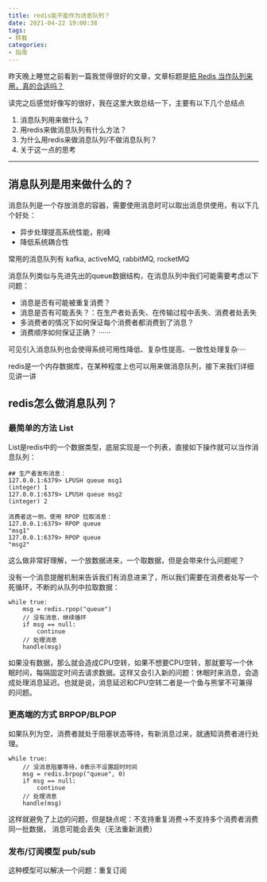```yaml
---
title: redis能不能作为消息队列？
date: 2021-04-22 19:00:38
tags:
- 转载
categories:
- 指南
---
```


昨天晚上睡觉之前看到一篇我觉得很好的文章，文章标题是[把 Redis 当作队列来用，真的合适吗？](https://mp.weixin.qq.com/s/QQTG7RIOgSvSIueTqOHwww)

读完之后感觉好像写的很好，我在这里大致总结一下，主要有以下几个总结点

1. 消息队列用来做什么？
2. 用redis来做消息队列有什么方法？
3. 为什么用redis来做消息队列/不做消息队列？
4. 关于这一点的思考

<!--more-->
---
## 消息队列是用来做什么的？

消息队列是一个存放消息的容器，需要使用消息时可以取出消息供使用，有以下几个好处：

* 异步处理提高系统性能，削峰
* 降低系统耦合性

常用的消息队列有 kafka, activeMQ, rabbitMQ, rocketMQ

消息队列类似与先进先出的queue数据结构，在消息队列中我们可能需要考虑以下问题：

* 消息是否有可能被重复消费？
* 消息是否有可能丢失？：在生产者处丢失、在传输过程中丢失、消费者处丢失
* 多消费者的情况下如何保证每个消费者都消费到了消息？
* 消费顺序如何保证正确？
 ······

可见引入消息队列也会使得系统可用性降低、复杂性提高、一致性处理复杂····

redis是一个内存数据库，在某种程度上也可以用来做消息队列，接下来我们详细见讲一讲

## redis怎么做消息队列？

### 最简单的方法 List

List是redis中的一个数据类型，底层实现是一个列表，直接如下操作就可以当作消息队列：

    ## 生产者发布消息：
    127.0.0.1:6379> LPUSH queue msg1
    (integer) 1
    127.0.0.1:6379> LPUSH queue msg2
    (integer) 2

    消费者这一侧，使用 RPOP 拉取消息：
    127.0.0.1:6379> RPOP queue
    "msg1"
    127.0.0.1:6379> RPOP queue
    "msg2"

这么做非常好理解，一个放数据进来，一个取数据，但是会带来什么问题呢？

没有一个消息提醒机制来告诉我们有消息进来了，所以我们需要在消费者处写一个死循环，不断的从队列中拉取数据：

    while true:
        msg = redis.rpop("queue")
        // 没有消息，继续循环
        if msg == null:
            continue
        // 处理消息
        handle(msg)

如果没有数据，那么就会造成CPU空转，如果不想要CPU空转，那就要写一个休眠时间，每隔固定时间去请求数据。这样又会引入新的问题：休眠时来消息，会造成处理消息延迟。也就是说，消息延迟和CPU空转二者是一个鱼与熊掌不可兼得的问题。

### 更高端的方式 BRPOP/BLPOP

如果队列为空，消费者就处于阻塞状态等待，有新消息过来，就通知消费者进行处理。

    while true:
        // 没消息阻塞等待，0表示不设置超时时间
        msg = redis.brpop("queue", 0)
        if msg == null:
            continue
        // 处理消息
        handle(msg)

这样就避免了上边的问题，但是缺点呢：不支持重复消费->不支持多个消费者消费同一批数据， 消息可能会丢失（无法重新消费）

### 发布/订阅模型 pub/sub

这种模型可以解决一个问题：重复订阅



